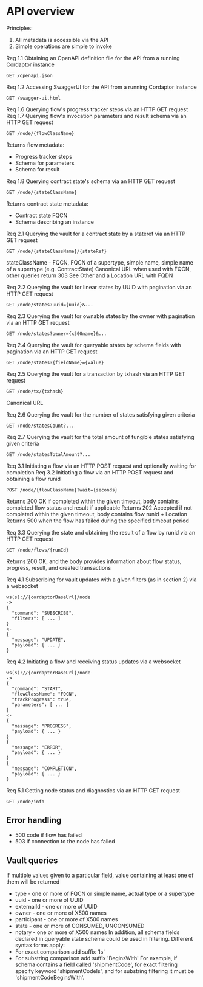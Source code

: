 # API overview

Principles:
1. All metadata is accessible via the API
2. Simple operations are simple to invoke

Reg 1.1 Obtaining an OpenAPI definition file for the API from a running Cordaptor instance
```
GET /openapi.json
```

Req 1.2 Accessing SwaggerUI for the API from a running Cordaptor instance
```
GET /swagger-ui.html
```

Req 1.6 Querying flow's progress tracker steps via an HTTP GET request
Req 1.7 Querying flow's invocation parameters and result schema via an HTTP GET request
```
GET /node/{flowClassName}
```
Returns flow metadata:
* Progress tracker steps
* Schema for parameters
* Schema for result

Req 1.8 Querying contract state's schema via an HTTP GET request
```
GET /node/{stateClassName}
```
Returns contract state metadata:
* Contract state FQCN
* Schema describing an instance

Req 2.1 Querying the vault for a contract state by a stateref via an HTTP GET request
```
GET /node/{stateClassName}/{stateRef}
```
stateClassName - FQCN, FQCN of a supertype, simple name, simple name of a supertype (e.g. ContractState)
Canonical URL when used with FQCN, other queries return 303 See Other and a Location URL with FQDN

Req 2.2 Querying the vault for linear states by UUID with pagination via an HTTP GET request
```
GET /node/states?uuid={uuid}&...
```

Req 2.3 Querying the vault for ownable states by the owner with pagination via an HTTP GET request
```
GET /node/states?owner={x500name}&...
```

Req 2.4 Querying the vault for queryable states by schema fields with pagination via an HTTP GET request
```
GET /node/states?{fieldName}={value}
```

Req 2.5 Querying the vault for a transaction by txhash via an HTTP GET request
```
GET /node/tx/{txhash}
```
Canonical URL

Req 2.6 Querying the vault for the number of states satisfying given criteria
```
GET /node/statesCount?...
```

Req 2.7 Querying the vault for the total amount of fungible states satisfying given criteria
```
GET /node/statesTotalAmount?...
```

Req 3.1 Initiating a flow via an HTTP POST request and optionally waiting for completion
Req 3.2 Initiating a flow via an HTTP POST request and obtaining a flow runid
```
POST /node/{flowClassName}?wait={seconds}
```
Returns 200 OK if completed within the given timeout, body contains completed flow status and result if applicable
Returns 202 Accepted if not completed within the given timeout, body contains flow runid + Location
Returns 500 when the flow has failed during the specified timeout period

Req 3.3 Querying the state and obtaining the result of a flow by runid via an HTTP GET request
```
GET /node/flows/{runId}
```
Returns 200 OK, and the body provides information about flow status, progress, result, and created transactions

Req 4.1 Subscribing for vault updates with a given filters (as in section 2) via a websocket
```
ws(s)://{cordaptorBaseUrl}/node
->
{
  "command": "SUBSCRIBE",
  "filters": [ ... ]
}
<-
{
  "message": "UPDATE",
  "payload": { ... }
}
```

Req 4.2 Initiating a flow and receiving status updates via a websocket
```
ws(s)://{cordaptorBaseUrl}/node
->
{
  "command": "START",
  "flowClassName": "FQCN",
  "trackProgress": true,
  "parameters": [ ... ]
}
<-
{
  "message": "PROGRESS",
  "payload": { ... }
}
{
  "message": "ERROR",
  "payload": { ... }
}
{
  "message": "COMPLETION",
  "payload": { ... }
}
```

Req 5.1 Getting node status and diagnostics via an HTTP GET request
```
GET /node/info
```

## Error handling
* 500 code if flow has failed
* 503 if connection to the node has failed

## Vault queries
If multiple values given to a particular field, value containing at least one of them will be returned 
* type - one or more of FQCN or simple name, actual type or a supertype
* uuid - one or more of UUID
* externalId - one or more of UUID
* owner - one or more of X500 names
* participant - one or more of X500 names
* state - one or more of CONSUMED, UNCONSUMED
* notary - one or more of X500 names
In addition, all schema fields declared in queryable state schema could be used in filtering.
Different syntax forms apply:
* For exact comparison add suffix 'Is'
* For substring comparison add suffix 'BeginsWith'
For example, if schema contains a field called 'shipmentCode', for exact filtering specify keyword 'shipmentCodeIs',
and for substring filtering it must be 'shipmentCodeBeginsWith'.
